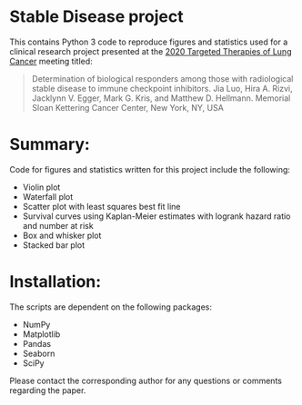 # Stable Disease project
This contains Python 3 code to reproduce figures and statistics used for a clinical research project presented at the [2020 Targeted Therapies of Lung Cancer](https://www.iaslc.org/Conferences-Events/Event-Details/iaslc-2020-lung-cancer-targeted-therapies-meeting) meeting titled:

>Determination of biological responders among those with radiological stable disease to immune checkpoint inhibitors.
>Jia Luo, Hira A. Rizvi, Jacklynn V. Egger, Mark G. Kris, and Matthew D. Hellmann.
>Memorial Sloan Kettering Cancer Center, New York, NY, USA 

# Summary:
Code for figures and statistics written for this project include the following:
* Violin plot
* Waterfall plot
* Scatter plot with least squares best fit line
* Survival curves using Kaplan-Meier estimates with logrank hazard ratio and number at risk
* Box and whisker plot
* Stacked bar plot

# Installation:
The scripts are dependent on the following packages:
* NumPy
* Matplotlib
* Pandas
* Seaborn
* SciPy

Please contact the corresponding author for any questions or comments regarding the paper.
